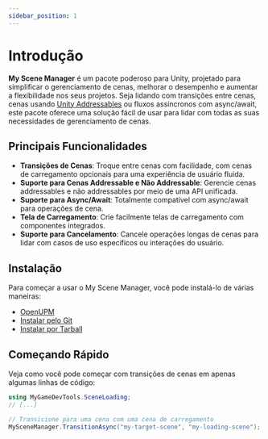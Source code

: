 ```yaml
---
sidebar_position: 1
---
```


# Introdução

**My Scene Manager** é um pacote poderoso para Unity, projetado para simplificar o gerenciamento de cenas, melhorar o desempenho e aumentar a flexibilidade nos seus projetos. Seja lidando com transições entre cenas, cenas usando [Unity Addressables](https://docs.unity3d.com/Manual/com.unity.addressables.html) ou fluxos assíncronos com async/await, este pacote oferece uma solução fácil de usar para lidar com todas as suas necessidades de gerenciamento de cenas.

## Principais Funcionalidades

* **Transições de Cenas**: Troque entre cenas com facilidade, com cenas de carregamento opcionais para uma experiência de usuário fluida.
* **Suporte para Cenas Addressable e Não Addressable**: Gerencie cenas addressables e não addressables por meio de uma API unificada.
* **Suporte para Async/Await**: Totalmente compatível com async/await para operações de cena.
* **Tela de Carregamento**: Crie facilmente telas de carregamento com componentes integrados.
* **Suporte para Cancelamento**: Cancele operações longas de cenas para lidar com casos de uso específicos ou interações do usuário.

## Instalação

Para começar a usar o My Scene Manager, você pode instalá-lo de várias maneiras:

* [OpenUPM](./getting-started/installation.mdx#openupm)
* [Instalar pelo Git](./getting-started/installation.mdx#git)
* [Instalar por Tarball](./getting-started/installation.mdx#tarball)

## Começando Rápido

Veja como você pode começar com transições de cenas em apenas algumas linhas de código:

```cs
using MyGameDevTools.SceneLoading;
// [...]

// Transicione para uma cena com uma cena de carregamento
MySceneManager.TransitionAsync("my-target-scene", "my-loading-scene");
```
